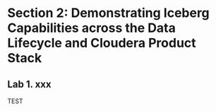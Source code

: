 # Section 2: Demonstrating Iceberg Capabilities across the Data Lifecycle and Cloudera Product Stack

## Lab 1. xxx
TEST
